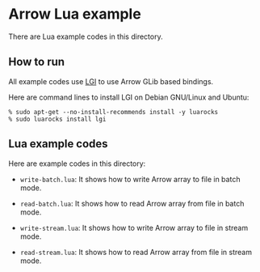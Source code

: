 <!---
  Licensed to the Apache Software Foundation (ASF) under one
  or more contributor license agreements.  See the NOTICE file
  distributed with this work for additional information
  regarding copyright ownership.  The ASF licenses this file
  to you under the Apache License, Version 2.0 (the
  "License"); you may not use this file except in compliance
  with the License.  You may obtain a copy of the License at

    http://www.apache.org/licenses/LICENSE-2.0

  Unless required by applicable law or agreed to in writing,
  software distributed under the License is distributed on an
  "AS IS" BASIS, WITHOUT WARRANTIES OR CONDITIONS OF ANY
  KIND, either express or implied.  See the License for the
  specific language governing permissions and limitations
  under the License.
-->

# Arrow Lua example

There are Lua example codes in this directory.

## How to run

All example codes use [LGI](https://github.com/pavouk/lgi) to use
Arrow GLib based bindings.

Here are command lines to install LGI on Debian GNU/Linux and Ubuntu:

```text
% sudo apt-get --no-install-recommends install -y luarocks
% sudo luarocks install lgi
```

## Lua example codes

Here are example codes in this directory:

  * `write-batch.lua`: It shows how to write Arrow array to file in
    batch mode.

  * `read-batch.lua`: It shows how to read Arrow array from file in
    batch mode.

  * `write-stream.lua`: It shows how to write Arrow array to file in
    stream mode.

  * `read-stream.lua`: It shows how to read Arrow array from file in
    stream mode.

